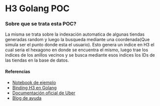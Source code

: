 # H3 Golang POC
### Sobre que se trata esta POC?
La misma se trata sobre la indexación automatica de algunas tiendas generadas random y luego la busqueda mediante una coordenada(Que simula ser el punto donde esta el usuario). Esto genera un indice en H3 el cual seria el hexagono en donde se encuentra el mismo, luego trae los indices de los anillos vecinos y se busca mediante esos indices los IDs de las tiendas en la base de datos.

#### Referencias
- [Notebook de ejemplo](https://observablehq.com/@nrabinowitz/h3-indexing-order)
- [Binding H3 en Golang](https://github.com/uber/h3-go)
- [Documentación oficial de Uber](https://h3geo.org/)
- [Blog de ayuda](https://betterprogramming.pub/playing-with-ubers-hexagonal-hierarchical-spatial-index-h3-ed8d5cd7739d)
